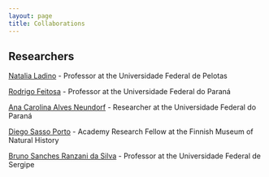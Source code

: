 ```yaml
---
layout: page
title: Collaborations
---
```


## Researchers ##

[Natalia Ladino](https://institucional.ufpel.edu.br/servidores/id/223725) - Professor at the Universidade Federal de Pelotas

[Rodrigo Feitosa](https://www.feitosalab.com/) - Professor at the Universidade Federal do Paraná

[Ana Carolina Alves Neundorf](https://www.researchgate.net/profile/Ana-Neundorf) - Researcher at the Universidade Federal do Paraná

[Diego Sasso Porto](https://researchportal.helsinki.fi/en/persons/diego-sasso-porto) - Academy Research Fellow at the Finnish Museum of Natural History

[Bruno Sanches Ranzani da Silva](https://scholar.google.com.br/citations?user=0J0-YnwAAAAJ&hl=en) - Professor at the Universidade Federal de Sergipe
